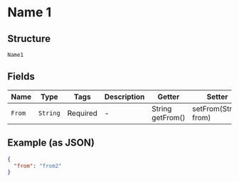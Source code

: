 
# Name 1

## Structure

`Name1`

## Fields

| Name | Type | Tags | Description | Getter | Setter |
|  --- | --- | --- | --- | --- | --- |
| `From` | `String` | Required | - | String getFrom() | setFrom(String from) |

## Example (as JSON)

```json
{
  "from": "from2"
}
```

